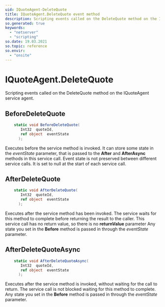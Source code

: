 ```yaml
---
uid: IQuoteAgent-DeleteQuote
title: IQuoteAgent.DeleteQuote event method
description: Scripting events called on the DeleteQuote method on the IQuoteAgent service agent.
so.generated: true
keywords:
  - "netserver"
  - "scripting"
so.date: 19.03.2021
so.topic: reference
so.envir:
  - "onsite"
---
```

# IQuoteAgent.DeleteQuote

Scripting events called on the <see cref='M:SuperOffice.CRM.Services.IQuoteAgent.DeleteQuote'>DeleteQuote</see> method on the <see cref='IQuoteAgent'>IQuoteAgent</see>  service agent.

## BeforeDeleteQuote
```cs
    static void BeforeDeleteQuote(
       Int32  quoteId,
       ref object  eventState
      );
```
Executes before the service method is invoked.
It can store some state in the *eventState* parameter, that is passed to the **After** and **AfterAsync** methods in this service call.
Event state is not preserved between different service calls. It is set to null at the start of each service call.
## AfterDeleteQuote
```cs
    static void AfterDeleteQuote(
       Int32  quoteId,
       ref object  eventState
      );
```
Executes after the service method has been invoked. The service waits for this method to complete before returning the result to the caller.
This service call has no return value, so there is no **returnValue** parameter
Any state you set in the **Before** method is passed in through the *eventState* parameter.
## AfterDeleteQuoteAsync
```cs
    static void AfterDeleteQuoteAsync(
       Int32  quoteId,
       ref object  eventState
      );
```
Executes after the service method is invoked, without waiting for the call to return.
The service call is not blocked waiting for this method to complete.
Any state you set in the **Before** method is passed in through the *eventState* parameter.


